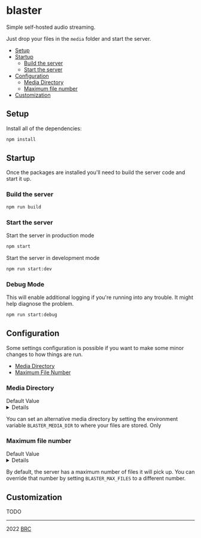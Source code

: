 # blaster

Simple self-hosted audio streaming.

Just drop your files in the `media` folder and start the server.

- <a href="#setup">Setup</a>
- <a href="#startup">Startup</a>
  - <a href="#build-the-server">Build the server</a>
  - <a href="#start-the-server">Start the server</a>
- <a href="#configuration">Configuration</a>
  - <a href="#media-directory">Media Directory</a>
  - <a href="#max-file-number">Maximum file number</a>
- <a href="#customization">Customization</a>

## Setup

Install all of the dependencies:

```sh
npm install
```

## Startup

Once the packages are installed you'll need to build the server code and start it up.

### Build the server
```sh
npm run build
```

### Start the server
Start the server in production mode
```sh
npm start
```

Start the server in development mode
```sh
npm run start:dev
```

### Debug Mode
This will enable additional logging if you're running into any trouble. It might help diagnose the problem.

```sh
npm run start:debug
```

## Configuration

Some settings configuration is possible if you want to make some minor changes to how things are run.

- <a href="#media-directory">Media Directory</a>
- <a href="#maximum-file-number">Maximum File Number</a>

### Media Directory
<summary>
Default Value
<details>
<div>`BLASTER_MAX_FILES=media`</div>
<div>
The media directory included in this repository at the root.
</div>
</details>
</summary>

You can set an alternative media directory by setting the environment variable `BLASTER_MEDIA_DIR` to where your files are stored. Only

### Maximum file number
<summary>
Default Value
<details>
<div>
`BLASTER_MAX_FILES=10`
</div>
</details>
</summary>

By default, the server has a maximum number of files it will pick up. You can override that number by setting `BLASTER_MAX_FILES` to a different number.


## Customization

TODO

---

2022 <a href="https://burns.fm">BRC</a>
